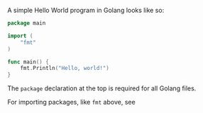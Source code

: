 A simple Hello World program in Golang looks like so:
```go
package main

import (
	"fmt"
)

func main() {
	fmt.Println("Hello, world!")
}
```

The `package` declaration at the top is required for all Golang files. 

For importing packages, like `fmt` above, see 
